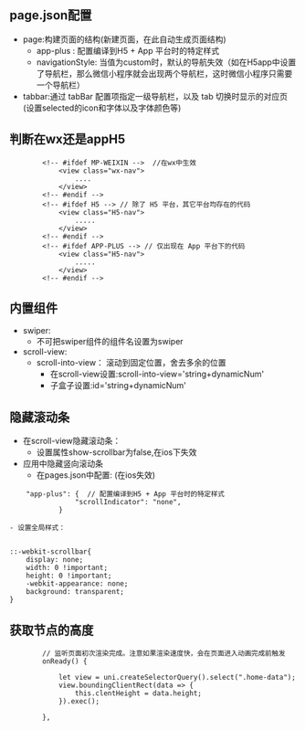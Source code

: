 ## page.json配置
- page:构建页面的结构(新建页面，在此自动生成页面结构)
	- app-plus : 配置编译到H5 + App 平台时的特定样式
	- navigationStyle: 当值为custom时，默认的导航失效（如在H5app中设置了导航栏，那么微信小程序就会出现两个导航栏，这时微信小程序只需要一个导航栏）
- tabbar:通过 tabBar 配置项指定一级导航栏，以及 tab 切换时显示的对应页(设置selected的icon和字体以及字体颜色等)
## 判断在wx还是appH5
```
		<!-- #ifdef MP-WEIXIN -->  //在wx中生效
			<view class="wx-nav">
				....
			</view>
		<!-- #endif -->
		<!-- #ifdef H5 --> // 除了 H5 平台，其它平台均存在的代码
			<view class="H5-nav">
				.....
			</view>
		<!-- #endif -->
		<!-- #ifdef APP-PLUS --> // 仅出现在 App 平台下的代码
			<view class="H5-nav">
				.....
			</view>
		<!-- #endif -->
```
## 内置组件
- swiper:
	- 不可把swiper组件的组件名设置为swiper
- scroll-view:
	- scroll-into-view： 滚动到固定位置，舍去多余的位置
		- 在scroll-view设置:scroll-into-view='string+dynamicNum'
		- 子盒子设置:id='string+dynamicNum'
## 隐藏滚动条
- 在scroll-view隐藏滚动条：
	- 设置属性show-scrollbar为false,在ios下失效
- 应用中隐藏竖向滚动条
	- 在pages.json中配置: (在ios失效)
```
	"app-plus": {  // 配置编译到H5 + App 平台时的特定样式
				"scrollIndicator": "none",
			}
```
	- 设置全局样式：
```

::-webkit-scrollbar{
	display: none;
	width: 0 !important;
	height: 0 !important;
	-webkit-appearance: none;
	background: transparent;
}
```
## 获取节点的高度
```
		// 监听页面初次渲染完成。注意如果渲染速度快，会在页面进入动画完成前触发
		onReady() {
			
			let view = uni.createSelectorQuery().select(".home-data");
			view.boundingClientRect(data => {
			    this.clentHeight = data.height;
			}).exec();
			
		},
```